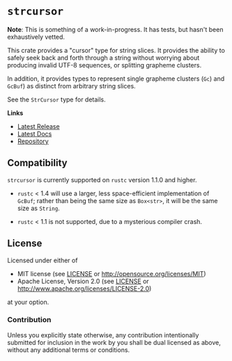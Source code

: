 # `strcursor`

**Note**: This is something of a work-in-progress.  It has tests, but hasn't been exhaustively vetted.

This crate provides a "cursor" type for string slices.  It provides the ability to safely seek back and forth through a string without worrying about producing invalid UTF-8 sequences, or splitting grapheme clusters.

In addition, it provides types to represent single grapheme clusters (`Gc`) and `GcBuf`) as distinct from arbitrary string slices.

See the `StrCursor` type for details.

**Links**

* [Latest Release](https://crates.io/crates/strcursor/)
* [Latest Docs](https://docs.rs/strcursor/%2A/strcursor/index.html)
* [Repository](https://github.com/DanielKeep/strcursor)

## Compatibility

`strcursor` is currently supported on `rustc` version 1.1.0 and higher.

* `rustc` < 1.4 will use a larger, less space-efficient implementation of `GcBuf`; rather than being the same size as `Box<str>`, it will be the same size as `String`.

* `rustc` < 1.1 is not supported, due to a mysterious compiler crash.

## License

Licensed under either of

* MIT license (see [LICENSE](LICENSE) or <http://opensource.org/licenses/MIT>)
* Apache License, Version 2.0 (see [LICENSE](LICENSE) or <http://www.apache.org/licenses/LICENSE-2.0>)

at your option.

### Contribution

Unless you explicitly state otherwise, any contribution intentionally submitted for inclusion in the work by you shall be dual licensed as above, without any additional terms or conditions.
